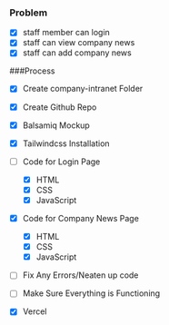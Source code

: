 ### Problem
- [x] staff member can login
- [x] staff can view company news
- [x] staff can add company news

###Process
- [x] Create company-intranet Folder
- [x] Create Github Repo
- [X] Balsamiq Mockup
- [x] Tailwindcss Installation
- [ ] Code for Login Page
  - [x] HTML
  - [x] CSS
  - [x] JavaScript
- [x] Code for Company News Page
  - [x] HTML
  - [x] CSS
  - [x] JavaScript
- [ ] Fix Any Errors/Neaten up code
- [ ] Make Sure Everything is Functioning
- [x] Vercel





